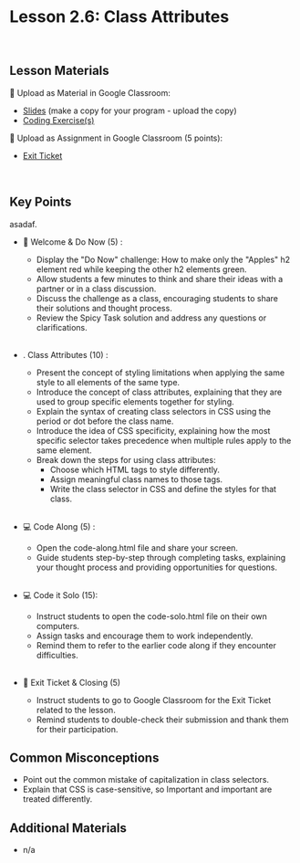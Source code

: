 # Lesson 2.6: Class Attributes

<br>

## Lesson Materials

📖 Upload as Material in Google Classroom:
- [Slides](https://docs.google.com/presentation/d/199pOWeWNW_t0tJDaBauQSb-8MF1vCy0PApB8XlRhLXs/edit?usp=sharing) (make a copy for your program - upload the copy)
- [Coding Exercise(s)](https://github.com/CN-Curriculum/int-u2l6-23-24-student-exercises)

📝 Upload as Assignment in Google Classroom (5 points):
- [Exit Ticket](https://forms.gle/wBjdvGZNWKG5JL2u8)

<br>

## Key Points
asadaf.


- 👋 Welcome & Do Now (5) : 
    -  Display the "Do Now" challenge: How to make only the "Apples" h2 element red while keeping the other h2 elements green.
    -  Allow students a few minutes to think and share their ideas with a partner or in a class discussion.
    -  Discuss the challenge as a class, encouraging students to share their solutions and thought process.
    -  Review the Spicy Task solution and address any questions or clarifications.<br><br>

- . Class Attributes (10) : 
    - Present the concept of styling limitations when applying the same style to all elements of the same type.
    - Introduce the concept of class attributes, explaining that they are used to group specific elements together for styling.
    - Explain the syntax of creating class selectors in CSS using the period or dot before the class name.
    - Introduce the idea of CSS specificity, explaining how the most specific selector takes precedence when multiple rules apply to the same element.
    - Break down the steps for using class attributes:
        - Choose which HTML tags to style differently.
        - Assign meaningful class names to those tags.
        - Write the class selector in CSS and define the styles for that class.<br><br>

- 💻 Code Along (5) :
    - Open the code-along.html file and share your screen.
    - Guide students step-by-step through completing tasks, explaining your thought process and providing opportunities for questions.<br><br>

- 💻 Code it Solo  (15): 
    - Instruct students to open the code-solo.html file on their own computers.
    - Assign tasks and encourage them to work independently.
    - Remind them to refer to the earlier code along if they encounter difficulties. <br><br>

- 👋 Exit Ticket & Closing (5)
    - Instruct students to go to Google Classroom for the Exit Ticket related to the lesson.
    - Remind students to double-check their submission and thank them for their participation. 


## Common Misconceptions
 - Point out the common mistake of capitalization in class selectors.
 - Explain that CSS is case-sensitive, so Important and important are treated differently.


## Additional Materials
- n/a
